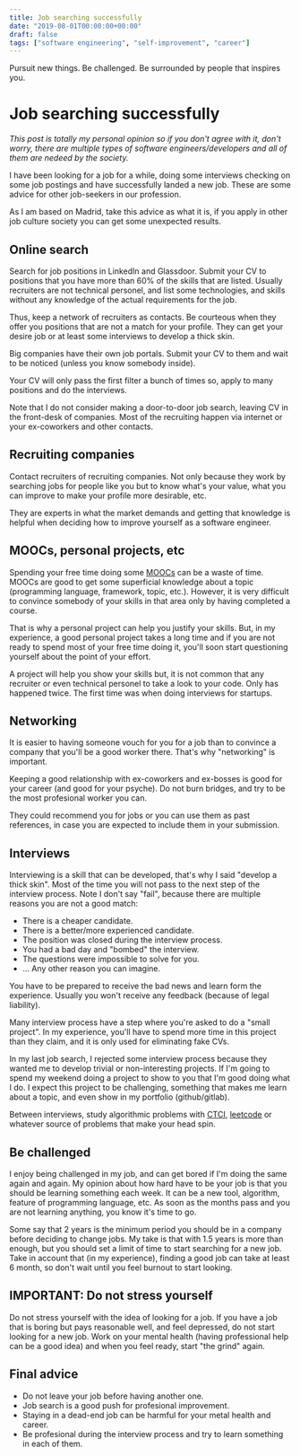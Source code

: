 ```yaml
---
title: Job searching successfully
date: "2019-08-01T00:00:00+00:00"
draft: false
tags: ["software engineering", "self-improvement", "career"]
---
```


Pursuit new things. Be challenged. Be surrounded by people that inspires you.

# Job searching successfully

*This post is totally my personal opinion so if you don't agree
with it, don't worry, there are multiple types of
software engineers/developers and all of them are nedeed by the
society.*

I have been looking for a job for a while, doing some interviews
checking on some job postings and have successfully landed a new
job. These are some advice for other job-seekers in our profession.

As I am based on Madrid, take this advice as what it is, if you apply
in other job culture society you can get some unexpected results.

## Online search

Search for job positions in LinkedIn and Glassdoor. Submit your CV to
positions that you have more than 60% of the skills that are listed.
Usually recruiters are not technical personel, and list some technologies, and skills without any knowledge of the actual requirements for the job.

Thus, keep a network of recruiters as contacts. Be courteous
when they offer you positions that are not a match for your
profile. They can get your desire job or at least some interviews
to develop a thick skin.

Big companies have their own job portals. Submit your CV to them
and wait to be noticed (unless you know somebody inside).

Your CV will only pass the first filter a bunch of times
so, apply to many positions and do the interviews.

Note that I do not consider making a door-to-door job search,
leaving CV in the front-desk of companies.
Most of the recruiting happen via internet
or your ex-coworkers and other contacts.

## Recruiting companies

Contact recruiters of recruiting companies. Not only because
they work by searching jobs for people like you but to know
what's your value, what you can improve to make your profile
more desirable, etc.

They are experts in what the market demands and getting that
knowledge is helpful when deciding how to improve yourself
as a software engineer.

## MOOCs, personal projects, etc

Spending your free time doing some [MOOCs](https://en.wikipedia.org/wiki/Massive_open_online_course) can be a waste of time.
MOOCs are good to get some superficial knowledge about a topic
(programming language, framework, topic, etc.). However, it is
very difficult to convince somebody of your skills in that area
only by having completed a course.

That is why a personal project can help you justify your skills.
But, in my experience, a good personal project takes a long time
and if you are not ready to spend most of your free time doing it,
you'll soon start questioning yourself about the point of your effort.

A project will help you show your skills but, it is not common that
any recruiter or even technical personel to take a look to your code.
Only has happened twice. The first time was when doing interviews
for startups.

## Networking

It is easier to having someone vouch for you for a job than
to convince a company that you'll be a good worker there.
That's why "networking" is important.

Keeping a good relationship with ex-coworkers and ex-bosses
is good for your career (and good for your psyche). Do not
burn bridges, and try to be the most profesional worker
you can.

They could recommend you for jobs or you can use them as
past references, in case you are expected to include them
in your submission.

## Interviews

Interviewing is a skill that can be developed, that's why
I said "develop a thick skin". Most of the time you will not
pass to the next step of the interview process. Note I don't
say "fail", because there are multiple reasons you are not
a good match:

- There is a cheaper candidate.
- There is a better/more experienced candidate.
- The position was closed during the interview process.
- You had a bad day and "bombed" the interview.
- The questions were impossible to solve for you.
- ... Any other reason you can imagine.

You have to be prepared to receive the bad news
and learn form the experience. Usually you won't receive
any feedback (because of legal liability).

Many interview process have a step where you're asked
to do a "small project". In my experience, you'll have
to spend more time in this project than they claim, and
it is only used for eliminating fake CVs.

In my last job search, I rejected some interview process
because they wanted me to develop trivial or non-interesting
projects. If I'm going to spend my weekend doing a project
to show to you that I'm good doing what I do. I expect this
project to be challenging, something that makes me learn about
a topic, and even show in my portfolio (github/gitlab).

Between interviews, study algorithmic problems with [CTCI](http://www.crackingthecodinginterview.com/),
[leetcode](https://leetcode.com/) or whatever source of problems that make your head spin.

## Be challenged

I enjoy being challenged in my job, and can get bored if I'm doing the
same again and again. My opinion about how hard have to be your job
is that you should be learning something each week. It can be a new tool,
algorithm, feature of programming language, etc. As soon as the months
pass and you are not learning anything, you know it's time to go.

Some say that 2 years is the minimum period you should be in a company
before deciding to change jobs. My take is that with 1.5 years is more
than enough, but you should set a limit of time to start searching for
a new job. Take in account that (in my experience), finding a good job
can take at least 6 month, so don't wait until you feel burnout to
start looking.

## IMPORTANT: Do not stress yourself

Do not stress yourself with the idea of looking for a job. If you
have a job that is boring but pays reasonable well, and feel
depressed, do not start looking for a new job.
Work on your mental health (having professional help can be a good idea)
and when you feel ready, start "the grind" again.

## Final advice

- Do not leave your job before having another one.
- Job search is a good push for profesional improvement.
- Staying in a dead-end job can be harmful for your metal health and career.
- Be profesional during the interview process and try to learn something in each of them.
